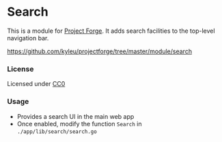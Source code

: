 <!--- Content managed by Project Forge, see [projectforge.md] for details. -->
# Search

This is a module for [Project Forge](https://projectforge.dev). It adds search facilities to the top-level navigation bar.

https://github.com/kyleu/projectforge/tree/master/module/search

### License

Licensed under [CC0](https://creativecommons.org/publicdomain/zero/1.0)

### Usage

- Provides a search UI in the main web app
- Once enabled, modify the function `Search` in `./app/lib/search/search.go`
